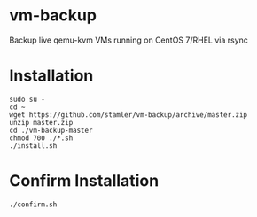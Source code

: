 # vm-backup
Backup live qemu-kvm VMs running on CentOS 7/RHEL via rsync

# Installation

```
sudo su -
cd ~
wget https://github.com/stamler/vm-backup/archive/master.zip
unzip master.zip
cd ./vm-backup-master
chmod 700 ./*.sh
./install.sh
```

# Confirm Installation
```
./confirm.sh
```
